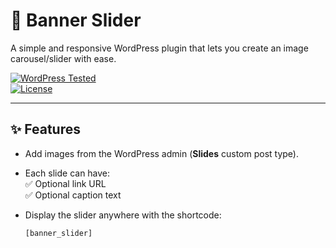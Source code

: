 # 📸 Banner Slider

A simple and responsive WordPress plugin that lets you create an image carousel/slider with ease.  

[![WordPress Tested](https://img.shields.io/badge/tested%20up%20to-6.8-blue.svg)](https://wordpress.org/plugins/)  
[![License](https://img.shields.io/badge/license-GPLv2%20or%20later-green.svg)](https://www.gnu.org/licenses/gpl-2.0.html)  

---

## ✨ Features

- Add images from the WordPress admin (**Slides** custom post type).  
- Each slide can have:  
  ✅ Optional link URL  
  ✅ Optional caption text  
- Display the slider anywhere with the shortcode:  

  ```php
  [banner_slider]
